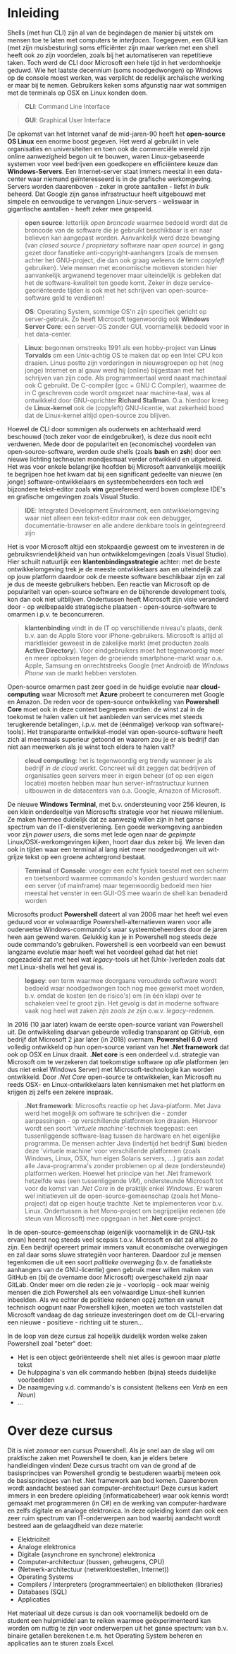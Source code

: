 # Inleiding

Shells (met hun CLI) zijn al van de begindagen de manier bij uitstek om mensen toe te laten met computers te *interfacen*. Toegegeven, een GUI kan (met zijn muisbesturing) soms efficiënter zijn maar werken met een shell heeft ook zo zijn voordelen, zoals bij het automatiseren van repetitieve taken. Toch werd de CLI door Microsoft een hele tijd in het verdomhoekje geduwd. Wie het laatste decennium (soms noodgedwongen) op Windows op de console moest werken, was verplicht de redelijk archaïsche werking er maar bij te nemen. Gebruikers keken soms afgunstig naar wat sommigen met de terminals op OSX en Linux konden doen.

> **CLI**: Command Line Interface

> **GUI**: Graphical User Interface

De opkomst van het Internet vanaf de mid-jaren-90 heeft het **open-source OS Linux** een enorme boost gegeven. Het werd al gebruikt in vele organisaties en universiteiten en toen ook de commerciële wereld zijn online aanwezigheid begon uit te bouwen, waren Linux-gebaseerde systemen voor veel bedrijven een goedkopere en efficiëntere keuze dan **Windows-Servers**. Een Internet-server staat immers meestal in een data-center waar niemand geïnteresseerd is in de grafische werkomgeving. Servers worden daarenboven - zeker in grote aantallen - liefst *in bulk* beheerd. Dat Google zijn ganse infrastructuur heeft uitgebouwd met simpele en eenvoudige te vervangen Linux-servers - weliswaar in gigantische aantallen - heeft zeker mee gespeeld.

> **open source**: letterlijk *open broncode* waarmee bedoeld wordt dat de broncode van de software die je gebruikt beschikbaar is en naar believen kan aangepast worden. Aanvankelijk werd deze beweging (van *closed source* / *proprietary* software naar *open source*) in gang gezet door fanatieke anti-copyright-aanhangers (zoals de mensen achter het GNU-project, die dan ook graag weleens de term *copyleft* gebruiken). Vele mensen met economische motieven stonden hier aanvankelijk argwanend tegenover maar uiteindelijk is gebleken dat het de software-kwaliteit ten goede komt. Zeker in deze service-georiënteerde tijden is ook met het schrijven van open-source-software geld te verdienen!

> **OS**: Operating System, sommige OS'n zijn specifiek gericht op server-gebruik. Zo heeft Microsoft tegenwoordig ook **Windows Server Core**: een server-OS zonder GUI, voornamelijk bedoeld voor in het data-center.

> **Linux**: begonnen omstreeks 1991 als een hobby-project van **Linus Torvalds** om een Unix-achtig OS te maken dat op een Intel CPU kon draaien. Linus postte zijn vorderingen in nieuwsgroepen op het (nog jonge) Internet en al gauw werd hij (online) bijgestaan met het schrijven van zijn code. Als programmeertaal werd naast machinetaal ook C gebruikt. De C-compiler (gcc = GNU C Compiler), waarmee de in C geschreven code wordt omgezet naar machine-taal, was al ontwikkeld door GNU-oprichter **Richard Stallman**. O.a. hierdoor kreeg de **Linux-kernel** ook de (copyleft) GNU-licentie, wat zekerheid bood dat de Linux-kernel altijd open-source zou blijven.

Hoewel de CLI door sommigen als ouderwets en achterhaald werd beschouwd (toch zeker voor de eindgebruiker), is deze dus nooit echt verdwenen. Mede door de populariteit en (economische) voordelen van open-source-software, werden oude shells (zoals **bash** en **zsh**) door een nieuwe lichting techneuten mondjesmaat verder ontwikkeld en uitgebreid. Het was voor enkele belangrijke hoofden bij Microsoft aanvankelijk moeilijk te begrijpen hoe het kwam dat bij een significant gedeelte van nieuwe (en jonge) software-ontwikkelaars en systeembeheerders een toch wel bijzondere tekst-editor zoals **vim** geprefereerd werd boven complexe IDE's en grafische omgevingen zoals Visual Studio.

> **IDE**: Integrated Development Environment, een ontwikkelomgeving waar niet alleen een tekst-editor maar ook een debugger, documentatie-browser en alle andere denkbare tools in geïntegreerd zijn

Het is voor Microsoft altijd een stokpaardje geweest om te investeren in de gebruiksvriendelijkheid van hun ontwikkelomgevingen (zoals Visual Studio). Hier schuilt natuurlijk een **klantenbindingsstrategie** achter: met de beste ontwikkelomgeving trek je de meeste ontwikkelaars aan en uiteindelijk zal op jouw platform daardoor ook de meeste software beschikbaar zijn en zal je dus de meeste gebruikers hebben. Een reactie van Microsoft op de populariteit van open-source software en de bijhorende development tools, kon dan ook niet uitblijven. Ondertussen heeft Microsoft zijn visie veranderd door - op welbepaalde strategische plaatsen - open-source-software te omarmen i.p.v. te beconcurreren. 

> **klantenbinding** vindt in de IT op verschillende niveau's plaats, denk b.v. aan de Apple Store voor iPhone-gebruikers. Microsoft is altijd al marktleider geweest in de zakelijke markt (met producten zoals **Active Directory**). Voor eindgebruikers moet het tegenwoordig meer en meer opboksen tegen de groeiende smartphone-markt waar o.a. Apple, Samsung en onrechtstreeks Google (met Android) de *Windows Phone* van de markt hebben verstoten.

Open-source omarmen past zeer goed in de huidige evolutie naar **cloud-computing** waar Microsoft met **Azure** probeert te concurreren met Google en Amazon. De reden voor de open-source ontwikkeling van **Powershell Core** moet ook in deze context begrepen worden: de winst zal in de toekomst te halen vallen uit het aanbieden van services met steeds terugkerende betalingen, i.p.v. met de (éénmalige) verkoop van software(-tools). Het transparante ontwikkel-model van open-source-software heeft zich al meermaals superieur getoond en waarom zou je er als bedrijf dan niet aan meewerken als je winst toch elders te halen valt?

> **cloud computing**: het is tegenwoordig erg trendy wanneer je als bedrijf *in de cloud* werkt. Concreet wil dit zeggen dat bedrijven of organisaties geen servers meer in eigen beheer (of op een eigen locatie) moeten hebben maar hun server-infrastructuur kunnen uitbouwen in de datacenters van o.a. Google, Amazon of Microsoft.

De nieuwe **Windows Terminal**, met b.v. ondersteuning voor 256 kleuren, is een klein onderdeeltje van Microsofts strategie voor het nieuwe millenium. Ze maken hiermee duidelijk dat ze aanwezig willen zijn in het ganse spectrum van de IT-dienstverlening. Een goede werkomgeving aanbieden voor zijn *power users*, die soms met lede ogen naar de *gepimpte* Linux/OSX-werkomgevingen kijken, hoort daar dus zeker bij. We leven dan ook in tijden waar een terminal al lang niet meer noodgedwongen uit wit-grijze tekst op een groene achtergrond bestaat.

> **Terminal** of **Console**: vroeger een echt fysiek toestel met een scherm en toetsenbord waarmee commando's konden gestuurd worden naar een server (of mainframe) maar tegenwoordig bedoeld men hier meestal het venster in een GUI-OS mee waarin de shell kan benaderd worden

Microsofts product **Powershell** dateert al van 2006 maar het heeft wel even geduurd voor er volwaardige Powershell-alternatieven waren voor alle ouderwetse Windows-commando's waar systeembeheerders door de jaren heen aan gewend waren. Gelukkig kan je in Powershell nog steeds deze oude commando's gebruiken. Powershell is een voorbeeld van een bewust langzame evolutie maar heeft wel het voordeel gehad dat het niet opgezadeld zat met heel wat *legacy*-tools uit het (Unix-)verleden zoals dat met Linux-shells wel het geval is.

> **legacy**: een term waarmee doorgaans verouderde software wordt bedoeld waar noodgedwongen toch nog mee gewerkt moet worden, b.v. omdat de kosten (en de risico's) om (in één klap) over te schakelen veel te groot zijn. Het gevolg is dat in moderne software vaak nog heel wat zaken *zijn zoals ze zijn* o.w.v. *legacy*-redenen.

In 2016 (10 jaar later) kwam de eerste open-source variant van Powershell uit. De ontwikkeling daarvan gebeurde volledig transparant op GitHub, een bedrijf dat Microsoft 2 jaar later (in 2018) overnam. **Powershell 6.0** werd volledig ontwikkeld op hun open-source variant van het **.Net framework** dat ook op OSX en Linux draait. **.Net core** is een onderdeel v.d. strategie van Microsoft om te verzekeren dat toekomstige software op *alle* platformen (en dus niet enkel Windows Server) met Microsoft-technologie kan worden ontwikkeld. Door *.Net Core* open-source te ontwikkelen, kan Microsoft nu reeds OSX- en Linux-ontwikkelaars laten kennismaken met het platform en krijgen zij zelfs een zekere inspraak.

> **.Net framework**: Microsofts reactie op het Java-platform. Met Java werd het mogelijk om software te schrijven die - zonder aanpassingen - op verschillende platformen kon draaien. Hiervoor wordt een soort *'virtuele machine'*-techniek toegepast: een tussenliggende software-laag tussen de hardware en het eigenlijke programma. De mensen achter Java (indertijd het bedrijf **Sun**) bieden deze 'virtuele machine' voor verschillende platformen (zoals Windows, Linux, OSX, hun eigen Solaris servers, ...) gratis aan zodat alle Java-programma's zonder problemen op al deze (ondersteunde) platformen werken. Hoewel het principe van het .Net framework hetzelfde was (een tussenliggende *VM*), ondersteunde Microsoft tot voor de komst van *.Net Core* in de praktijk enkel *Windows*. Er waren wel initiatieven uit de open-source-gemeenschap (zoals het Mono-project) dat op eigen houtje trachtte .Net te implementeren voor b.v. Linux. Ondertussen is het Mono-project om begrijpelijke redenen (de steun van Microsoft) mee opgegaan in het **.Net core**-project.

In de open-source-gemeenschap (eigenlijk voornamelijk in de GNU-tak ervan) heerst nog steeds veel scepsis t.o.v. Microsoft en dat zal altijd zo zijn. Een bedrijf opereert primair immers vanuit economische overwegingen en zal daar soms sluwe strategiën voor hanteren. Daardoor zul je mensen tegenkomen die uit een soort *politieke overweging* (b.v. de fanatiekste aanhangers van de GNU-licentie) geen gebruik meer willen maken van GitHub en (bij de overname door Microsoft) overgeschakeld zijn naar GitLab. Onder meer om die reden zie je - voorlopig - ook maar weinig mensen die zich Powershell als een volwaardige Linux-shell kunnen inbeelden. Als we echter de politieke redenen opzij zetten en vanuit technisch oogpunt naar Powershell kijken, moeten we toch vaststellen dat Microsoft vandaag de dag serieuze investeringen doet om de CLI-ervaring een nieuwe - positieve - richting uit te sturen...

In de loop van deze cursus zal hopelijk duidelijk worden welke zaken Powershell zoal "beter" doet:

- Het is een object geöriënteerde shell: niet alles is gewoon maar *platte* tekst
- De hulppagina's van elk commando hebben (bijna) steeds duidelijke voorbeelden 
- De naamgeving v.d. commando's is consistent (telkens een *Verb* en een *Noun*)
- ...

# Over deze cursus

Dit is niet *zomaar* een cursus Powershell. Als je snel aan de slag wil om praktische zaken met Powershell te doen, kan je elders betere handleidingen vinden! Deze cursus tracht om van de grond af de basisprincipes van Powershell grondig te bestuderen waarbij meteen ook de basisprincipes van het .Net framework aan bod komen. Daarenboven wordt aandacht besteed aan computer-architectuur! Deze cursus kadert immers in een bredere opleiding (informaticabeheer) waar ook kennis wordt gemaakt met programmeren (in C#) en de werking van computer-hardware en zelfs digitale en analoge elektronica. In deze opleiding komt dan ook een zeer ruim spectrum van IT-onderwerpen aan bod waarbij aandacht wordt besteed aan de gelaagdheid van deze materie:

- Elektriciteit
- Analoge elektronica
- Digitale (asynchrone en synchrone) elektronica
- Computer-architectuur (bussen, geheugens, CPU)
- (Netwerk-architectuur (netwerktoestellen, Internet))
- Operating Systems
- Compilers / Interpreters (programmeertalen) en bibliotheken (libraries)
- Databases (SQL)
- Applicaties

Het materiaal uit deze cursus is dan ook voornamelijk bedoeld om de student een hulpmiddel aan te reiken waarmee geëxperimenteerd kan worden om nuttig te zijn voor onderwerpen uit het ganse spectrum: van b.v. binaire getallen berekenen t.e.m. het Operating System beheren en applicaties aan te sturen zoals Excel.
